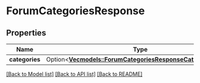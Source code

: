 # ForumCategoriesResponse

## Properties

Name | Type | Description | Notes
------------ | ------------- | ------------- | -------------
**categories** | Option<[**Vec<models::ForumCategoriesResponseCategoriesInner>**](ForumCategoriesResponse_categories_inner.md)> |  | [optional]

[[Back to Model list]](../README.md#documentation-for-models) [[Back to API list]](../README.md#documentation-for-api-endpoints) [[Back to README]](../README.md)


